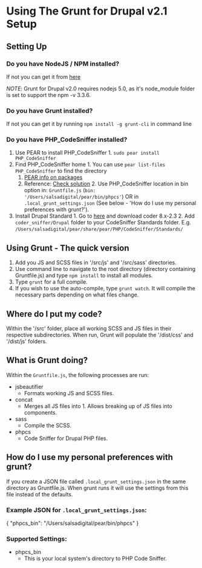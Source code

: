 Using The Grunt for Drupal v2.1 Setup
=======

Setting Up
-----------

### Do you have NodeJS / NPM installed?

If not you can get it from [here](https://nodejs.org/download/)

*NOTE*: Grunt for Drupal v2.0 requires nodejs 5.0, as it's node_module folder is set to support the npm -v 3.3.6.

### Do you have Grunt installed?

If not you can get it by running `npm install -g grunt-cli` in command line

### Do you have PHP_CodeSniffer installed?

  1. Use PEAR to install PHP_CodeSniffer
    1. `sudo pear install PHP_CodeSniffer`
  2. Find PHP_CodeSniffer home
    1. You can use `pear list-files PHP_CodeSniffer` to find the directory
      1. [PEAR info on packages](https://pear.php.net/manual/en/guide.users.commandline.packageinfo.php)
      2. Reference: [Check solution](http://stackoverflow.com/questions/14257209/php-codesniffer-include-once-error)
    2. Use PHP_CodeSniffer location in bin option in:
       `Gruntfile.js` (`bin: '/Users/salsadigital/pear/bin/phpcs'`)
       OR
       in `.local_grunt_settings.json` (See below - 'How do I use my personal preferences with grunt?').
  3. Install Drupal Standard
    1. Go to [here](https://www.drupal.org/project/coder) and download coder 8.x-2.3
    2. Add `coder_sniffer/Drupal` folder to your CodeSniffer Standards folder.
       E.g. `/Users/salsadigital/pear/share/pear/PHP/CodeSniffer/Standards/`

Using Grunt - The quick version
-----------

  1. Add you JS and SCSS files in '/src/js' and '/src/sass' directories.
  2. Use command line to navigate to the root directory (directory containing Gruntfile.js) and type `npm install` to install all modules.
  3. Type `grunt` for a full compile.
  4. If you wish to use the auto-compile, type `grunt watch`. It will compile the necessary parts depending on what files change.

Where do I put my code?
-----------

Within the '/src' folder, place all working SCSS and JS files in their respective subdirectories.
When run, Grunt will populate the '/dist/css' and '/dist/js' folders.

What is Grunt doing?
-----------

Within the `Gruntfile.js`, the following processes are run:

  * jsbeautifier
    * Formats working JS and SCSS files.
  * concat
    * Merges all JS files into 1. Allows breaking up of JS files into components.
  * sass
    * Compile the SCSS.
  * phpcs
    * Code Sniffer for Drupal PHP files.

How do I use my personal preferences with grunt?
-----------

If you create a JSON file called `.local_grunt_settings.json` in the same directory
as Gruntfile.js.  When grunt runs it will use the settings from this file instead of
the defaults.

### Example JSON for `.local_grunt_settings.json`:

{
  "phpcs_bin": "/Users/salsadigital/pear/bin/phpcs"
}

### Supported Settings:

- phpcs_bin
  - This is your local system's directory to PHP Code Sniffer.
